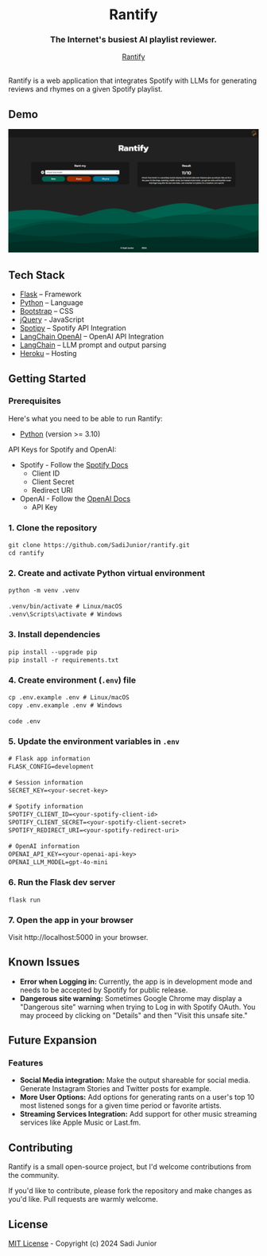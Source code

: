 <div align="center">
  <h1 align="center">Rantify</h1>
  <h3>The Internet's busiest AI playlist reviewer.</h3>
</div>

<div align="center">
  <a href="https://rantify-d3dae4547d9a.herokuapp.com/">Rantify</a>
</div>

<br/>

Rantify is a web application that integrates Spotify with LLMs for generating reviews and rhymes on a given Spotify playlist.


## Demo

![Rantify Demo](.github/images/rantify-demo.png)


## Tech Stack

- [Flask](https://flask.palletsprojects.com/) – Framework
- [Python](https://www.python.org/) – Language
- [Bootstrap](https://getbootstrap.com/) – CSS
- [jQuery](https://jquery.com/) - JavaScript
- [Spotipy](https://spotipy.readthedocs.io/) – Spotify API Integration
- [LangChain OpenAI](https://python.langchain.com/v0.2/docs/integrations/platforms/openai/) – OpenAI API Integration
- [LangChain](https://python.langchain.com/v0.2/docs/introduction/) – LLM prompt and output parsing
- [Heroku](https://www.heroku.com/) – Hosting


## Getting Started

### Prerequisites

Here's what you need to be able to run Rantify:

- [Python](https://www.python.org/downloads/) (version >= 3.10)

API Keys for Spotify and OpenAI:
- Spotify - Follow the [Spotify Docs](https://developer.spotify.com/documentation/web-api/concepts/apps)
  - Client ID
  - Client Secret
  - Redirect URI
- OpenAI - Follow the [OpenAI Docs](https://platform.openai.com/docs/quickstart)
   - API Key

### 1. Clone the repository
``` shell
git clone https://github.com/SadiJunior/rantify.git
cd rantify
```

### 2. Create and activate Python virtual environment
``` shell
python -m venv .venv

.venv/bin/activate # Linux/macOS
.venv\Scripts\activate # Windows
```

### 3. Install dependencies
``` shell
pip install --upgrade pip
pip install -r requirements.txt
```

### 4. Create environment (`.env`) file
``` shell
cp .env.example .env # Linux/macOS
copy .env.example .env # Windows

code .env
```

### 5. Update the environment variables in `.env`
``` shell
# Flask app information
FLASK_CONFIG=development

# Session information
SECRET_KEY=<your-secret-key>

# Spotify information
SPOTIFY_CLIENT_ID=<your-spotify-client-id>
SPOTIFY_CLIENT_SECRET=<your-spotify-client-secret>
SPOTIFY_REDIRECT_URI=<your-spotify-redirect-uri>

# OpenAI information
OPENAI_API_KEY=<your-openai-api-key>
OPENAI_LLM_MODEL=gpt-4o-mini
```

### 6. Run the Flask dev server
``` shell
flask run
```

### 7. Open the app in your browser

Visit http://localhost:5000 in your browser.


## Known Issues

- **Error when Logging in:** Currently, the app is in development mode and needs to be accepted by Spotify for public release.
- **Dangerous site warning:** Sometimes Google Chrome may display a "Dangerous site" warning when trying to Log in with Spotify OAuth. You may proceed by clicking on "Details" and then "Visit this unsafe site."


## Future Expansion

### Features

- **Social Media integration:** Make the output shareable for social media. Generate Instagram Stories and Twitter posts for example.
- **More User Options:** Add options for generating rants on a user's top 10 most listened songs for a given time period or favorite artists.
- **Streaming Services Integration:** Add support for other music streaming services like Apple Music or Last.fm.


## Contributing

Rantify is a small open-source project, but I'd welcome contributions from the community.

If you'd like to contribute, please fork the repository and make changes as you'd like. Pull requests are warmly welcome.


## License

[MIT License](LICENSE.md) - Copyright (c) 2024 Sadi Junior
